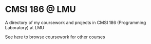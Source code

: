 # CMSI 186 @ LMU
A directory of my coursework and projects in CMSI 186 (Programming Laboratory) at LMU

See [here](https://github.com/asrouji/LMU) to browse coursework for other courses
